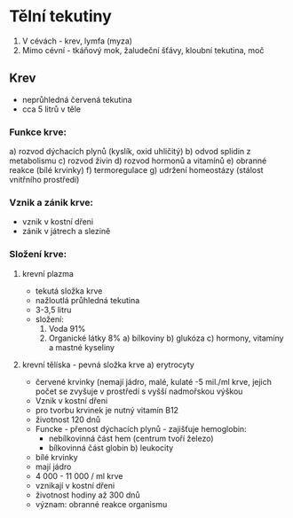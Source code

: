 # Tělní tekutiny 
1. V cévách - krev, lymfa (myza)
2. Mimo cévní - tkáňový mok, žaludeční šťávy, kloubní tekutina, moč 

## Krev
- neprůhledná červená tekutina
- cca 5 litrů v těle 

### Funkce krve:
a) rozvod dýchacích plynů (kyslík, oxid uhličitý)
b) odvod splidin z metabolismu
c) rozvod živin 
d) rozvod hormonů a vitamínů 
e) obranné reakce (bílé krvinky)
f) termoregulace 
g) udržení homeostázy (stálost vnitřního prostředí)

### Vznik a zánik krve:
- vznik v kostní dřeni
- zánik v játrech a slezině 

### Složení krve:
1. krevní plazma
   - tekutá složka krve
   - nažloutlá průhledná tekutina
   - 3-3,5 litru
   - složení:
     1. Voda 91%
     2. Organické látky 8%
        a) bílkoviny
        b) glukóza 
        c) hormony, vitamíny a mastné kyseliny 

2. krevní tělíska - pevná složka krve
   a) erytrocyty
      - červené krvinky (nemají jádro, malé, kulaté
      -5 mil./ml krve, jejich počet se zvyšuje v prostředí s vyšší nadmořskou výškou 
      - Vznik v kostní dřeni
      - pro tvorbu krvinek je nutný vitamín B12
      - životnost 120 dnů 
      - Funcke - přenost dýchacích plynů - zajišťuje hemoglobin:
         - nebílkovinná část hem (centrum tvoří železo)
         - bílkovinná část globin
   b) leukocity
      - bílé krvinky 
      - mají jádro 
      - 4 000 - 11 000 / ml krve
      - vznikají v kostní dřeni 
      - životnost hodiny až 300 dnů
      - význam: obranné reakce organismu 

